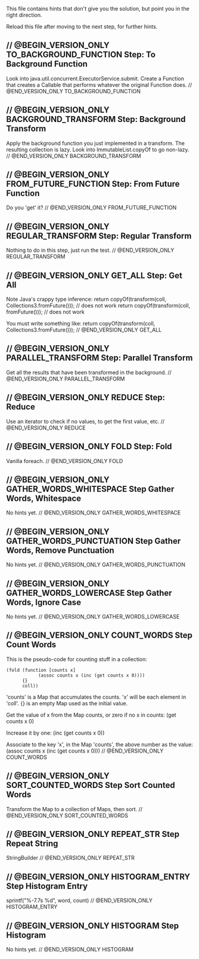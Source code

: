 This file contains hints that don't give you the solution, but point you in the right direction.

Reload this file after moving to the next step, for further hints.

// @BEGIN_VERSION_ONLY TO_BACKGROUND_FUNCTION
Step: To Background Function
----------------------------
Look into java.util.concurrent.ExecutorService.submit. Create a Function that creates a Callable that performs whatever the original Function does.
// @END_VERSION_ONLY TO_BACKGROUND_FUNCTION

// @BEGIN_VERSION_ONLY BACKGROUND_TRANSFORM
Step: Background Transform
--------------------------
Apply the background function you just implemented in a transform. The resulting collection is lazy. Look into ImmutableList.copyOf to go non-lazy.
// @END_VERSION_ONLY BACKGROUND_TRANSFORM

// @BEGIN_VERSION_ONLY FROM_FUTURE_FUNCTION
Step: From Future Function
--------------------------
Do you 'get' it?
// @END_VERSION_ONLY FROM_FUTURE_FUNCTION

// @BEGIN_VERSION_ONLY REGULAR_TRANSFORM
Step: Regular Transform
-----------------------
Nothing to do in this step, just run the test.
// @END_VERSION_ONLY REGULAR_TRANSFORM

// @BEGIN_VERSION_ONLY GET_ALL
Step: Get All
-------------
Note Java's crappy type inference:
	return copyOf(transform(coll, Collections3.fromFuture())); // does not work
	return copyOf(transform(coll, fromFuture())); // does not work

You must write something like:
	return copyOf(transform(coll, Collections3.<A>fromFuture()));
// @END_VERSION_ONLY GET_ALL

// @BEGIN_VERSION_ONLY PARALLEL_TRANSFORM
Step: Parallel Transform
------------------------
Get all the results that have been transformed in the background.
// @END_VERSION_ONLY PARALLEL_TRANSFORM

// @BEGIN_VERSION_ONLY REDUCE
Step: Reduce
------------
Use an iterator to check if no values, to get the first value, etc.
// @END_VERSION_ONLY REDUCE

// @BEGIN_VERSION_ONLY FOLD
Step: Fold
----------
Vanilla foreach.
// @END_VERSION_ONLY FOLD
	
// @BEGIN_VERSION_ONLY GATHER_WORDS_WHITESPACE
Step Gather Words, Whitespace
-----------------------------
No hints yet.
// @END_VERSION_ONLY GATHER_WORDS_WHITESPACE

// @BEGIN_VERSION_ONLY GATHER_WORDS_PUNCTUATION
Step Gather Words, Remove Punctuation
-------------------------------------
No hints yet.
// @END_VERSION_ONLY GATHER_WORDS_PUNCTUATION

// @BEGIN_VERSION_ONLY GATHER_WORDS_LOWERCASE
Step Gather Words, Ignore Case
------------------------------
No hints yet.
// @END_VERSION_ONLY GATHER_WORDS_LOWERCASE

// @BEGIN_VERSION_ONLY COUNT_WORDS
Step Count Words
----------------
This is the pseudo-code for counting stuff in a collection:

    (fold (function [counts x]
      	        (assoc counts x (inc (get counts x 0))))
          {}
          coll))

'counts' is a Map that accumulates the counts.
'x' will be each element in 'coll'.
{} is an empty Map used as the initial value.

Get the value of x from the Map counts, or zero if no x in counts:
	(get counts x 0)

Increase it by one:
	(inc (get counts x 0))

Associate to the key 'x', in the Map 'counts', the above number as the value:
    (assoc counts x (inc (get counts x 0)))
// @END_VERSION_ONLY COUNT_WORDS

// @BEGIN_VERSION_ONLY SORT_COUNTED_WORDS
Step Sort Counted Words
-----------------------
Transform the Map to a collection of Maps, then sort.
// @END_VERSION_ONLY SORT_COUNTED_WORDS

// @BEGIN_VERSION_ONLY REPEAT_STR
Step Repeat String
------------------
StringBuilder
// @END_VERSION_ONLY REPEAT_STR

// @BEGIN_VERSION_ONLY HISTOGRAM_ENTRY
Step Histogram Entry
--------------------
sprintf("%-7.7s %d", word, count)
// @END_VERSION_ONLY HISTOGRAM_ENTRY

// @BEGIN_VERSION_ONLY HISTOGRAM
Step Histogram
--------------
No hints yet.
// @END_VERSION_ONLY HISTOGRAM
